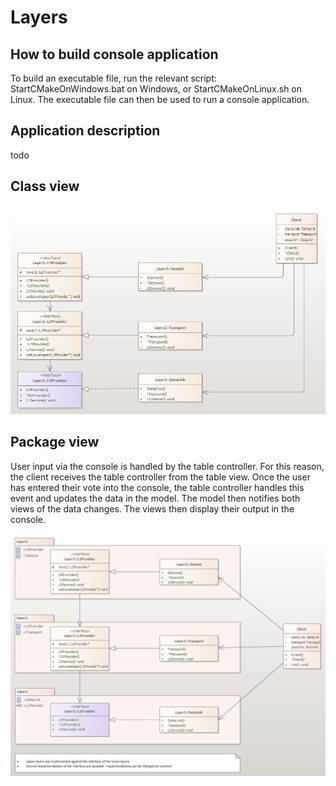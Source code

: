 # Layers
## How to build console application
To build an executable file, run the relevant script: StartCMakeOnWindows.bat on Windows, or StartCMakeOnLinux.sh on Linux. The executable file can then be used to run a console application.

## Application description
todo


## Class view

![LayersPattern_ClassDiagramm](uml/LayersPattern_ClassDiagramm.png "LayersPattern_ClassDiagramm")

## Package view
User input via the console is handled by the table controller. For this reason, the client receives the table controller from the table view. Once the user has entered their vote into the console, the table controller handles this event and updates the data in the model. The model then notifies both views of the data changes. The views then display their output in the console.

![LayersPattern_PackageDiagramm](uml/LayersPattern_PackageDiagramm.png "LayersPattern_PackageDiagramm")
